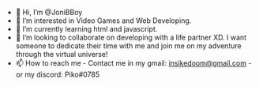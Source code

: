 - 👋 Hi, I’m @JoniBBoy 
- 👀 I’m interested in Video Games and Web Developing.
- 🌱 I’m currently learning html and javascript.
- 💞️ I’m looking to collaborate on developing with a life partner XD. I want someone to dedicate their time with me and join me on my adventure through the virtual universe!
- 📫 How to reach me - Contact me in my gmail: insikedoom@gmail.com - or my discord: Piko#0785

<!---
JoniBBoy/JoniBBoy is a ✨ special ✨ repository because its `README.md` (this file) appears on your GitHub profile.
You can click the Preview link to take a look at your changes.
--->
